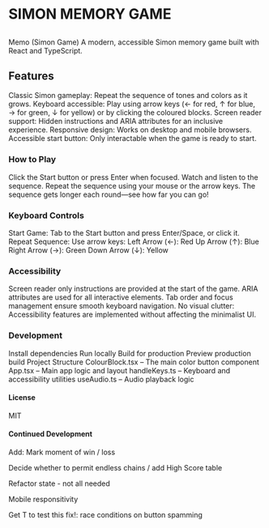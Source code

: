 # SIMON MEMORY GAME

##


Memo (Simon Game)
A modern, accessible Simon memory game built with React and TypeScript.

## Features
Classic Simon gameplay: Repeat the sequence of tones and colors as it grows.
Keyboard accessible: Play using arrow keys (← for red, ↑ for blue, → for green, ↓ for yellow) or by clicking the coloured blocks.
Screen reader support: Hidden instructions and ARIA attributes for an inclusive experience.
Responsive design: Works on desktop and mobile browsers.
Accessible start button: Only interactable when the game is ready to start.

### How to Play
Click the Start button or press Enter when focused.
Watch and listen to the sequence.
Repeat the sequence using your mouse or the arrow keys.
The sequence gets longer each round—see how far you can go!

### Keyboard Controls
Start Game: Tab to the Start button and press Enter/Space, or click it.
Repeat Sequence: Use arrow keys:
Left Arrow (←): Red
Up Arrow (↑): Blue
Right Arrow (→): Green
Down Arrow (↓): Yellow

### Accessibility
Screen reader only instructions are provided at the start of the game.
ARIA attributes are used for all interactive elements.
Tab order and focus management ensure smooth keyboard navigation.
No visual clutter: Accessibility features are implemented without affecting the minimalist UI.

### Development
Install dependencies
Run locally
Build for production
Preview production build
Project Structure
ColourBlock.tsx – The main color button component
App.tsx – Main app logic and layout
handleKeys.ts – Keyboard and accessibility utilities
useAudio.ts – Audio playback logic

#### License
MIT

#### Continued Development


Add: Mark moment of win / loss

Decide whether to permit endless chains / add High Score table

Refactor state - not all needed

Mobile responsitivity

Get T to test this fix!: race conditions on button spamming